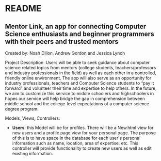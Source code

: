 # README
Mentor Link, an app for connecting Computer Science enthusiasts and beginner programmers with their peers and trusted mentors
--------------
Created by: Noah Dillon, Andrew Gordon and Jessica Lynch

Project Description: Users will be able to seek guidance about computer science related topics from mentors (college students, teachers/professors and industry professionals in the field) as well as each other in a controlled, friendly online environment. The app will also serve as an opportunity for industry professionals, teachers and Computer Science students to “pay it forward” and volunteer their time and expertise to help others. In the future, we aim to customize this service to middle schoolers and highschoolers in hopes our service will help bridge the gap in comprehension between middle school and the college-level expectations of a computer science degree program. 

Models, Views, Controllers: 
* **Users**: this Model will be for profiles. There will be a New.html view for new users and a profile page view for your personal page. The purpose of this is to have space in the database for each user's personal information such as name, location, area of expertise, etc. This controller will provide functionality to create new users as well as edit existing information.
